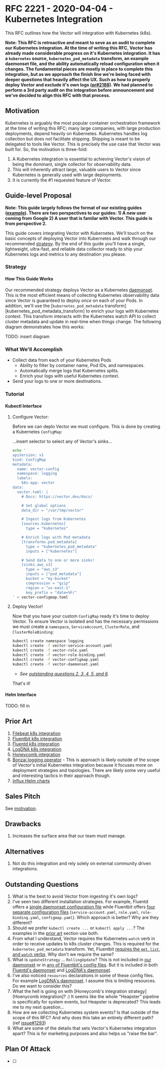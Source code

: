 # RFC 2221 - 2020-04-04 - Kubernetes Integration

This RFC outlines how the Vector will integration with Kubernetes (k8s).

**Note: This RFC is retroactive and meant to seve as an audit to complete our
Kubernetes integration. At the time of writing this RFC, Vector has already made
considerable progress on it's Kubernetes integration. It has a `kubernetes`
source, `kubernetes_pod_metadata` transform, an example daemonset file, and the
ability automatically reload configuration when it changes. The fundamental
pieces are mostly in place to complete this integration, but as we approach
the finish line we're being faced with deeper questions that heavily affect the
UX. Such as how to properly deploy Vector and exclude it's own logs ([pr#2188]).
We had planned to perform a 3rd party audit on the integration before
announcement and we've decided to align this RFC with that process.**

## Motivation

Kubernetes is arguably the most popular container orchestration framework at
the time of writing this RFC; many large companies, with large production
deployments, depend heavily on Kubernetes. Kubernetes handles log collection
but does not facilitate shipping. Shipping is meant to be delegated to tools
like Vector. This is precisely the use case that Vector was built for. So,
the motivation is three-fold:

1. A Kubernetes integration is essential to achieving Vector's vision of being
   the dominant, single collector for observability data.
2. This will inherently attract large, valuable users to Vector since Kubernetes
   is generally used with large deployments.
3. It is currently the #1 requested feature of Vector.

## Guide-level Proposal

**Note: This guide largely follows the format of our existing guides
([example][guide_example]). There are two perspectives to our guides: 1) A new
user coming from Google 2) A user that is familar with Vector. This guide is
from perspective 2.**

This guide covers integrating Vector with Kubernetes. We'll touch on the basic
concepts of deploying Vector into Kubernetes and walk through our recommended
[strategy](#strategy). By the end of this guide you'll have a single,
lightweight, ultra-fast, and reliable data collector ready to ship your
Kubernetes logs and metrics to any destination you please.

### Strategy

#### How This Guide Works

Our recommended strategy deploys Vector as a Kubernetes [daemonset]. This is
the most efficient means of collecting Kubernetes observability data since
Vector is guaranteed to deploy _once_ on each of your Pods. In addition,
we'll use the [`kubernetes_pod_metadata` transform][kubernetes_pod_metadata_transform]
to enrich your logs with Kubernetes context. This transform interacts with
the Kubernetes watch API to collect cluster metadata and update in real-time
when things change. The following diagram demonstrates how this works:

TODO: insert diagram

### What We'll Accomplish

* Collect data from each of your Kubernetes Pods
  * Ability to filter by container name, Pod IDs, and namespaces.
  * Automatically merge logs that Kubernetes splits.
  * Enrich your logs with useful Kubernetes context.
* Send your logs to one or more destinations.

### Tutorial

#### Kubectl Interface

1.  Configure Vector:

    Before we can deplo Vector we must configure. This is done by creating
    a Kubernetes `ConfigMap`:

    ...insert selector to select any of Vector's sinks...

    ```bash
    echo '
    apiVersion: v1
    kind: ConfigMap
    metadata:
      name: vector-config
      namespace: logging
      labels:
        k8s-app: vector
    data:
      vector.toml: |
        # Docs: https://vector.dev/docs/

        # Set global options
        data_dir = "/var/tmp/vector"

        # Ingest logs from Kubernetes
        [sources.kubernetes]
          type = "kubernetes"

        # Enrich logs with Pod metadata
        [transforms.pod_metadata]
          type = "kubernetes_pod_metadata"
          inputs = ["kubernetes"]

        # Send data to one or more sinks!
        [sinks.aws_s3]
          type = "aws_s3"
          inputs = ["pod_metadata"]
          bucket = "my-bucket"
          compression = "gzip"
          region = "us-east-1"
          key_prefix = "date=%F/"
    ' > vector-configmap.toml
    ```

2.  Deploy Vector!

    Now that you have your custom `ConfigMap` ready it's time to deploy
    Vector. To ensure Vector is isolated and has the necessary permissions
    we must create a `namespace`, `ServiceAccount`, `ClusterRole`, and
    `ClusterRoleBinding`:

    ```bash
    kubectl create namespace logging
    kubectl create -f vector-service-account.yaml
    kubectl create -f vector-role.yaml
    kubectl create -f vector-role-binding.yaml
    kubectl create -f vector-configmap.yaml
    kubectl create -f vector-daemonset.yaml
    ```

    * *See [outstanding questions 2, 3, 4, 5, and 6](#outstanding-questions).*

    That's it!

#### Helm Interface

TODO: fill in

## Prior Art

1. [Filebeat k8s integration]
1. [Fluentbit k8s integration]
2. [Fluentd k8s integration]
3. [LogDNA k8s integration]
4. [Honeycomb integration]
3. [Bonzai logging operator] - This is approach is likely outside of the scope
   of Vector's initial Kubernetes integration because it focuses more on
   deployment strategies and topologies. There are likely some very useful
   and interesting tactics in their approach though.
4. [Influx Helm charts]

## Sales Pitch

See [motivation](#motivation).

## Drawbacks

1. Increases the surface area that our team must manage.

## Alternatives

1. Not do this integration and rely solely on external community driven
   integrations.

## Outstanding Questions

1. What is the best to avoid Vector from ingesting it's own logs?
2. I've seen two different installation strategies. For example, Fluentd offers
   a [single daemonset configuration file][fluentd_daemonset] while Fluentbit
   offers [four separate configuration files][fluentbit_installation]
   (`service-account.yaml`, `role.yaml`, `role-binding.yaml`, `configmap.yaml`).
   Which approach is better? Why are they different?
3. Should we prefer `kubectl create ...` or `kubectl apply ...`? The examples
   in the  [prior art](#prior-art) section use both.
4. From what I understand, Vector requires the Kubernetes `watch` verb in order
   to receive updates to k8s cluster changes. This is required for the
   `kubernetes_pod_metadata` transform. Yet, Fluentbit [requires the `get`,
   `list`, and `watch` verbs][fluentbit_role]. Why don't we require the same?
5. What is `updateStrategy` ... `RollingUpdate`? This is not included in
   [our daemonset][vector_daemonset] or in [any of Fluentbit's config
   files][fluentbit_installation]. But it is included in both [Fluentd's
   daemonset][fluentd_daemonset] and [LogDNA's daemonset][logdna_daemonset].
6. I've also noticed `resources` declarations in some of these config files.
   For example [LogDNA's daemonset][logdna_daemonset]. I assume this is limiting
   resources. Do we want to consider this?
7. What the hell is going on with [Honeycomb's integration
   strategy][Hoenycomb integration]? :) It seems like the whole "Heapster"
   pipeline is specifically for system events, but Heapster is deprecated?
   This leads me to my next question...
8. How are we collecting Kubernetes system events? Is that outside of the
   scope of this RFC? And why does this take an entirely different path?
   (ref [issue#1293])
9. What are some of the details that sets Vector's Kubernetes integration apart?
   This is for marketing purposes and also helps us "raise the bar".

## Plan Of Attack

- [ ]

[Bonzai logging operator]: https://github.com/banzaicloud/logging-operator
[daemonset]: https://kubernetes.io/docs/concepts/workloads/controllers/daemonset/
[Filebeat k8s integration]: https://www.elastic.co/guide/en/beats/filebeat/master/running-on-kubernetes.html
[Fluentbit k8s integration]: https://docs.fluentbit.io/manual/installation/kubernetes
[fluentbit_daemonset]: https://raw.githubusercontent.com/fluent/fluent-bit-kubernetes-logging/master/output/elasticsearch/fluent-bit-ds.yaml
[fluentbit_installation]: https://docs.fluentbit.io/manual/installation/kubernetes#installation
[fluentbit_role]: https://raw.githubusercontent.com/fluent/fluent-bit-kubernetes-logging/master/fluent-bit-role.yaml
[Fluentd k8s integration]: https://docs.fluentd.org/v/0.12/articles/kubernetes-fluentd
[fluentd_daemonset]: https://github.com/fluent/fluentd-kubernetes-daemonset/blob/master/fluentd-daemonset-papertrail.yaml
[guide_example]: https://vector.dev/guides/integrate/sources/syslog/aws_kinesis_firehose/
[Honeycomb integration]: https://docs.honeycomb.io/getting-data-in/integrations/kubernetes/
[Influx Helm charts]: https://github.com/influxdata/helm-charts
[issue#1293]: https://github.com/timberio/vector/issues/1293
[LogDNA k8s integration]: https://docs.logdna.com/docs/kubernetes
[logdna_daemonset]: https://raw.githubusercontent.com/logdna/logdna-agent/master/logdna-agent-ds.yaml
[pr#2188]: https://github.com/timberio/vector/pull/2188
[vector_daemonset]: 2020-04-04-2221-kubernetes-integration/vector-daemonset.yaml
